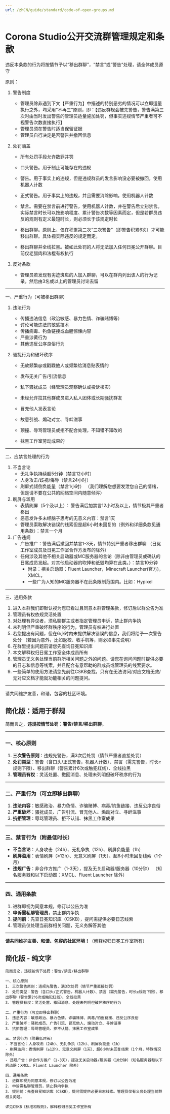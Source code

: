 ```yaml
---
url: /zhCN/guide/standard/code-of-open-groups.md
---
```

# Corona Studio公开交流群管理规定和条款

违反本条款的行为将按情节予以“移出群聊”，“禁言”或”警告“处理，请全体成员遵守

原则：

1. 警告制度

   * 管理员除非遇到下文【严重行为】中描述的特别恶劣的情况可以立即适量执行之外，均采用“不再三”原则，即：【违反群规会被先警告，警告满第三次时由当时发出警告的管理员适量施加处罚，但事实违规情节严重者可不视警告次数直接执行】
   * 管理员须在警告时适当保留证据
   * 管理员自行决定是否警告并撤回信息

2. 处罚涵盖

   * 所有处罚手段允许数罪并罚

   * 口头警告。用于制止可能存在的违规

   * 警告。用于事实上的违规，但是违规群员的发言影响没必要被撤回。使用机器人计数

   * 正式警告。用于事实上的违规，并且需要消除影响。使用机器人计数

   * 禁言。需要在禁言前进行警告，使用机器人计数，并在警告后立刻禁言。实际禁言时长可以按影响程度、累计警告次数等因素而定，但是若群员违反的规则有定义最短时长，则必须长于该规定时长

   * 移出群聊。原则上，仅在积累第二次“三次警告”（即警告积累6次）才可能移出群聊。具体视实际违反的规定而定。

   * 移出群聊并全线拉黑。被如此处罚的人将无法加入任何日冕公开群聊。目前仅老腊肉和法棍有权执行

3. 反对条款

   * 管理员若发现有劣迹斑斑的人加入群聊，可以在群内列出该人的行为记录，然后由3名或以上的管理员讨论去留

***

一、严重行为（可被移出群聊）

1. 违法行为

   * 传播违法信息（政治敏感、暴力色情、诈骗赌博等）
   * 讨论可能违法的敏感技术
   * 传播病毒、钓鱼链接或血腥惊悚内容
   * 严重涉黄行为
   * 其他违反公序良俗行为

2. 骚扰行为和破坏秩序

   * 无故频繁@或戳戳他人或频繁给消息贴表情的

   * 发布无关广告/引流信息

   * 私下骚扰成员（经管理员观察确认或投诉核实）

   * 未经允许拉其他群成员进入私人团体或长期骚扰群友

   * 冒充他人发表言论

   * 故意引战、煽动对立、寻衅滋事

   * 顶撞、辱骂管理员或拒不配合处理，不知错不知改的

   * 抹黑工作室劳动成果的

***

二、应禁言处理的行为

1. 不当言论
   * 无礼争执持续超5分钟（禁言12小时）
   * 人身攻击/歧视/侮辱（禁言24小时）
   * 刷屏式倾倒负能量（禁言1小时）
     （我们理解您想要发泄您自己的情绪，但是请不要在公共的网络空间内随意倾泻）
2. 刷屏与滥用
   * 表情刷屏（5个及以上）：
     警告满后加禁言12小时及以上，情节极其严重者移出
   * 恶意发许多未经脑子思考的无意义内容：禁言1天
   * 管理员索取解决错误的线索但是超6小时未回复的（例外和详细条款见通用条款）：禁言一个月
3. 广告违规
   * 广告推广：警告满后撤回并禁言1-3天，情节特别严重者移出群聊
     （日冕工作室成员及日冕工作室合作方发布的除外）
   * 任何涉及其他不相关启动器或MC服务器的言论（除非由管理员或确认的日冕成员发起。对其他启动器的吹捧和诋毁均算在此类。）：禁言10分钟
     * 附录：相关启动器：Fluent Launcher，Minecraft Launcher(官方)，XMCL，
     * 一些广为人知的MC服务器不在此条限制范围内。比如：Hypixel

***

三、通用条款

1. 进入本群我们即默认视为您已看过且同意本群管理条款，修订后以群公告为准
2. 管理员有权依规灵活处置
3. 对处理有异议者，须私聊群主或者指定管理员申诉，禁止群内争执
4. 未列明但严重破坏群秩序的行为，管理员有权进行处置
5. 若您提出有问题，但在6小时内未提供解决错误的信息，我们将给予一次警告处分
   （若因为意外，比如返校、收手机等，则必须事先说明）
6. 在群里提出问题前请您先查询日冕知识库
7. 本文解释权归日冕工作室全体成员所有
8. 管理员无义务处理当前群所相关问题之外的问题。请您在询问问题时提供必要的日志和信息等线索，并且配合有意帮助的群成员或管理员的线索要求。
9. 一些简单的使用方法请您先前往CSKB查找，只有在无法访问/对应文档无效/无对应文档才能就功能相关的问题提问。

***

请共同维护友善，和谐，包容的社区环境。

## 简化版：适用于群规

简而言之，**违规按情节处罚：警告/禁言/移出群聊**。

***

### 一、核心原则

1. **三次警告原则**：违规先警告，满3次后处罚（情节严重者直接处罚）
2. **处罚类型**：警告（含口头/正式警告，机器人计数）、禁言（需先警告，时长≥规则下限）、移出群聊（警告累计6次或触犯红线）、全线拉黑
3. **管理员有权**：灵活处置、撤回消息、处理未列明但破坏秩序的行为

***

### 二、严重行为（可立即移出群聊）

1. **违法内容**：敏感政治、暴力色情、诈骗赌博、病毒/钓鱼链接、违反公序良俗
2. **严重破坏**：骚扰成员、广告引流、冒充他人、煽动对立、寻衅滋事
3. **抗拒管理**：辱骂管理员、拒不认错、抹黑工作室成果

***

### 三、禁言行为（附最低时长）

* **不当言论**：人身攻击（24h）、无礼争执（12h）、刷屏负能量（1h）
* **刷屏滥用**：表情刷屏（≥12h）、无意义刷屏（1天）、超6小时未回复线索（1个月）
* **违规广告**：非合作方推广（1-3天），提及无关启动器/服务器（10分钟）  （知名服务器和以下启动器：XMCL、Fluent Launcher 除外）

***

### 四、通用条款

1. 进群即视为同意本规，修订以公告为准
2. **申诉需私聊管理员**，禁止群内争执
3. **提问前**：先查日冕知识库（CSKB），提问需提供必要日志线索
4. 管理员仅处理当前群相关问题，无义务解答其他

***

**请共同维护友善、和谐、包容的社区环境！**（解释权归日冕工作室所有）

## 简化版 - 纯文字

```
简而言之，违规按情节处罚：警告/禁言/移出群聊

一、核心原则
1. 三次警告原则：违规先警告，满3次处罚（情节严重直接处罚）
2. 处罚类型：警告（含口头/正式警告，机器人计数）、禁言（需先警告，时长≥规则下限）、移出群聊（警告累计6次或触犯红线）、全线拉黑
3. 管理员有权：灵活处置、撤回消息、处理未列明但破坏秩序的行为

二、严重行为（可立即移出群聊）
1. 违法内容：敏感政治、暴力色情、诈骗赌博、病毒/钓鱼链接、违反公序良俗
2. 严重破坏：骚扰成员、广告引流、冒充他人、煽动对立、寻衅滋事
3. 抗拒管理：辱骂管理员、拒不认错、抹黑工作室成果

三、禁言行为（附最低时长）
- 不当言论：人身攻击（24h）、无礼争执（12h）、刷屏负能量（1h）
- 刷屏滥用：表情刷屏（≥12h）、无意义刷屏（1天）、超6小时未回复线索（1个月，特殊情况除外）
- 违规广告：非合作方推广（1-3天），提及无关启动器/服务器（10分钟）（知名服务器和以下启动器：XMCL、Fluent Launcher 除外）

四、通用条款
1. 进群即视为同意本规，修订以公告为准
2. 申诉需私聊管理员，禁止群内争执
3. 提问前：先查日冕知识库（CSKB），提问需提供必要日志线索。管理员仅有义务处理当前群相关问题。

详见CSKB《标准和规则》，解释权归日冕工作室所有
```
